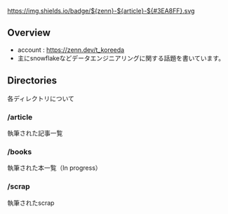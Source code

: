 https://img.shields.io/badge/${zenn}-${article}-${#3EA8FF}.svg

## Overview

* account : https://zenn.dev/t_koreeda
* 主にsnowflakeなどデータエンジニアリングに関する話題を書いています。

## Directories
各ディレクトリについて

### /article
執筆された記事一覧

### /books
執筆された本一覧（In progress）

### /scrap
執筆されたscrap
